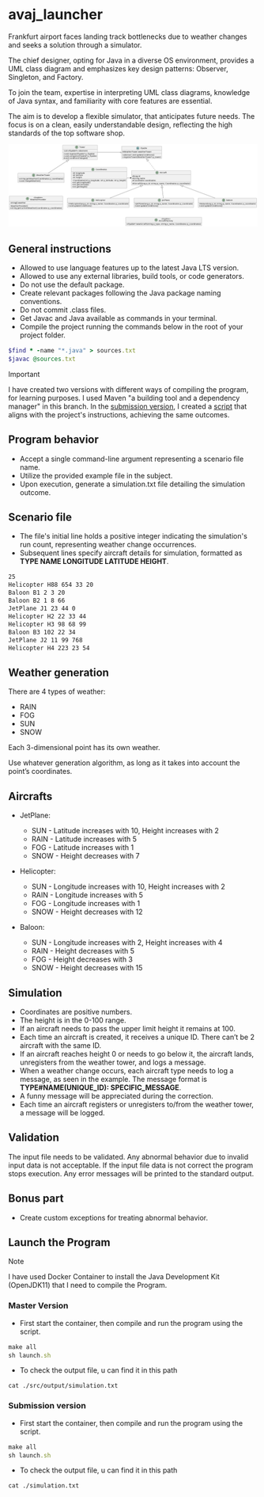 # avaj_launcher

Frankfurt airport faces landing track bottlenecks due to weather changes and seeks a solution through a simulator.

The chief designer, opting for Java in a diverse OS environment, provides a UML class diagram and emphasizes key design patterns: Observer, Singleton, and Factory. 

To join the team, expertise in interpreting UML class diagrams, knowledge of Java syntax, and familiarity with core features are essential. 

The aim is to develop a flexible simulator, that anticipates future needs. The focus is on a clean, easily understandable design, reflecting the high standards of the top software shop.

![image](https://github.com/Saxsori/avaj_launcher/blob/main/tools/avaj_uml.png)


## General instructions
- Allowed to use language features up to the latest Java LTS version.
- Allowed to use any external libraries, build tools, or code generators.
- Do not use the default package.
- Create relevant packages following the Java package naming conventions.
- Do not commit .class files.
- Get Javac and Java available as commands in your terminal.
- Compile the project running the commands below in the root of your project folder.

```ruby
$find * -name "*.java" > sources.txt
$javac @sources.txt
```

> [!IMPORTANT]
> I have created two versions with different ways of compiling the program, for learning purposes. I used Maven "a building tool and a dependency manager" in this branch. In the [submission version](https://github.com/Saxsori/avaj_launcher/tree/submit_version), I created a [script](https://github.com/Saxsori/avaj_launcher/blob/submit_version/simulator/launch.sh) that aligns with the project's instructions, achieving the same outcomes.

## Program behavior
- Accept a single command-line argument representing a scenario file name.
- Utilize the provided example file in the subject.
- Upon execution, generate a simulation.txt file detailing the simulation outcome.

## Scenario file
- The file's initial line holds a positive integer indicating the simulation's run count, representing weather change occurrences.
- Subsequent lines specify aircraft details for simulation, formatted as **TYPE NAME LONGITUDE LATITUDE HEIGHT**.

```
25
Helicopter H88 654 33 20   
Baloon B1 2 3 20
Baloon B2 1 8 66
JetPlane J1 23 44 0
Helicopter H2 22 33 44
Helicopter H3 98 68 99
Baloon B3 102 22 34
JetPlane J2 11 99 768
Helicopter H4 223 23 54
```
## Weather generation
There are 4 types of weather:
- RAIN
- FOG
- SUN
- SNOW

Each 3-dimensional point has its own weather.

Use whatever generation algorithm, as long as it takes into account the point’s coordinates.

## Aircrafts 

- JetPlane:
  - SUN - Latitude increases with 10, Height increases with 2
  - RAIN - Latitude increases with 5
  - FOG - Latitude increases with 1
  - SNOW - Height decreases with 7

- Helicopter:
  - SUN - Longitude increases with 10, Height increases with 2
  - RAIN - Longitude increases with 5
  - FOG - Longitude increases with 1
  - SNOW - Height decreases with 12

- Baloon:
  - SUN - Longitude increases with 2, Height increases with 4
  - RAIN - Height decreases with 5
  - FOG - Height decreases with 3
  - SNOW - Height decreases with 15

## Simulation
- Coordinates are positive numbers.
- The height is in the 0-100 range.
- If an aircraft needs to pass the upper limit height it remains at 100.
- Each time an aircraft is created, it receives a unique ID. There can’t be 2 aircraft with the same ID.
- If an aircraft reaches height 0 or needs to go below it, the aircraft lands, unregisters from the weather tower, and logs a message.
- When a weather change occurs, each aircraft type needs to log a message, as seen in the example. The message format is **TYPE#NAME(UNIQUE_ID): SPECIFIC_MESSAGE**.
- A funny message will be appreciated during the correction.
- Each time an aircraft registers or unregisters to/from the weather tower, a message will be logged.

## Validation
The input file needs to be validated. Any abnormal behavior due to invalid input data is not acceptable. If the input file data is not correct the program stops execution. Any error messages will be printed to the standard output.

## Bonus part
- Create custom exceptions for treating abnormal behavior.

## Launch the Program
> [!NOTE]
> I have used Docker Container to install the Java Development Kit (OpenJDK11) that I need to compile the Program.

### Master Version

- First start the container, then compile and run the program using the script.
``` ruby
make all
sh launch.sh
```

- To check the output file, u can find it in this path
```
cat ./src/output/simulation.txt
```
### Submission version

- First start the container, then compile and run the program using the script.
``` ruby
make all
sh launch.sh
```

- To check the output file, u can find it in this path
```
cat ./simulation.txt
```


